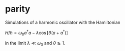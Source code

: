 # parity
Simulations of a harmonic oscillator with the Hamiltonian

$H/\hbar = \omega_0 a^\dagger a - \lambda \cos[\theta (a + a^\dagger)]$

in the limit $\lambda \ll \omega_0$ and $\theta \gtrsim 1$. 
